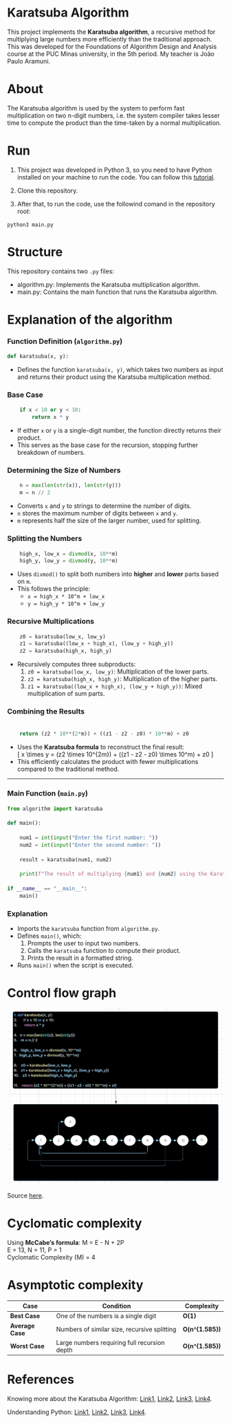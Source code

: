 # Karatsuba Algorithm

This project implements the **Karatsuba algorithm**, a recursive method for multiplying large numbers more efficiently than the traditional approach.
This was developed for the Foundations of Algorithm Design and Analysis course at the PUC Minas university, in the 5th period.
My teacher is João Paulo Aramuni.

# About
The Karatsuba algorithm is used by the system to perform fast multiplication on two n-digit numbers, i.e. the system compiler takes lesser time to compute the product than the time-taken by a normal multiplication.

# Run
1. This project was developed in Python 3, so you need to have Python installed on your machine to run the code.
You can follow this [tutorial](https://code.visualstudio.com/docs/python/python-tutorial).

2. Clone this repository.

3. After that, to run the code, use the followind comand in the repository root:

```
python3 main.py
```

# Structure

This repository contains two `.py` files:
- algorithm.py: Implements the Karatsuba multiplication algorithm.
- main.py: Contains the main function that runs the Karatsuba algorithm.


# Explanation of the algorithm

### **Function Definition (`algorithm.py`)**  
```python
def karatsuba(x, y):
```
- Defines the function `karatsuba(x, y)`, which takes two numbers as input and returns their product using the Karatsuba multiplication method.  

### **Base Case**  
```python
    if x < 10 or y < 10:
        return x * y
```
- If either `x` or `y` is a single-digit number, the function directly returns their product.  
- This serves as the base case for the recursion, stopping further breakdown of numbers.  

### **Determining the Size of Numbers**  
```python
    n = max(len(str(x)), len(str(y)))
    m = n // 2
```
- Converts `x` and `y` to strings to determine the number of digits.  
- `n` stores the maximum number of digits between `x` and `y`.  
- `m` represents half the size of the larger number, used for splitting.  

### **Splitting the Numbers**  
```python
    high_x, low_x = divmod(x, 10**m)
    high_y, low_y = divmod(y, 10**m)
```
- Uses `divmod()` to split both numbers into **higher** and **lower** parts based on `m`.  
- This follows the principle:  
  - `x = high_x * 10^m + low_x`  
  - `y = high_y * 10^m + low_y`  

### **Recursive Multiplications**  
```python
    z0 = karatsuba(low_x, low_y)        
    z1 = karatsuba((low_x + high_x), (low_y + high_y)) 
    z2 = karatsuba(high_x, high_y)       
```
- Recursively computes three subproducts:  
  1. `z0 = karatsuba(low_x, low_y)`: Multiplication of the lower parts.  
  2. `z2 = karatsuba(high_x, high_y)`: Multiplication of the higher parts.  
  3. `z1 = karatsuba((low_x + high_x), (low_y + high_y))`: Mixed multiplication of sum parts.  

### **Combining the Results**  
```python
   
    return (z2 * 10**(2*m)) + ((z1 - z2 - z0) * 10**m) + z0
```
- Uses the **Karatsuba formula** to reconstruct the final result:  
  \[
  x \times y = (z2 \times 10^{2m}) + ((z1 - z2 - z0) \times 10^m) + z0
  \]
- This efficiently calculates the product with fewer multiplications compared to the traditional method.  

---

### **Main Function (`main.py`)**  

```python
from algorithm import karatsuba

def main():
    
    num1 = int(input("Enter the first number: "))
    num2 = int(input("Enter the second number: "))

    result = karatsuba(num1, num2)

    print(f"The result of multiplying {num1} and {num2} using the Karatsuba algorithm is: {result}.")

if __name__ == "__main__":
    main()
```

### **Explanation**  
- Imports the `karatsuba` function from `algorithm.py`.  
- Defines `main()`, which:  
  1. Prompts the user to input two numbers.  
  2. Calls the `karatsuba` function to compute their product.  
  3. Prints the result in a formatted string.  
- Runs `main()` when the script is executed.  


# Control flow graph

![Control flow graph](image-1.png)

Source [here](https://lucid.app/lucidchart/4a90bde0-493f-4422-9f42-62c336b7fb18/edit?viewport_loc=-132%2C11%2C2505%2C1249%2C0_0&invitationId=inv_cba967d9-866c-47af-8c1d-922e2efcea95).

# Cyclomatic complexity

Using **McCabe’s formula**:  M = E - N + 2P   
E = 13, N = 11, P = 1     
Cyclomatic Complexity (M) = 4

# Asymptotic complexity
| Case | Condition | Complexity |
|------|------------|------------|
| **Best Case** | One of the numbers is a single digit | **O(1)** |
| **Average Case** | Numbers of similar size, recursive splitting | **O(n^{1.585})** |
| **Worst Case** | Large numbers requiring full recursion depth | **O(n^{1.585})** |


# References

Knowing more about the Karatsuba Algorithm: [Link1](https://www.ime.usp.br/~pf/analise_de_algoritmos/aulas/karatsuba.html), [Link2](https://www.tutorialspoint.com/data_structures_algorithms/karatsuba_algorithm.htm), [Link3](https://pythonandr.com/2015/10/13/karatsuba-multiplication-algorithm-python-code/), [Link4](https://www.geeksforgeeks.org/karatsuba-algorithm-in-python/).

Understanding Python: [Link1](https://www.hashtagtreinamentos.com/if-name-main-no-python?gad_source=1&gclid=Cj0KCQiAq-u9BhCjARIsANLj-s2S4TVbASTtvNdV_6UvXotC6T7M-GpJpZRN2-7Ob3hq6EH01BPZVNkaAv0XEALw_wcB), [Link2](https://www.alura.com.br/artigos/o-que-significa-if-name-main-no-python?srsltid=AfmBOorHgGYv2IBDZbwAVxvqfocZuWdL4UVRk2wNZclpGkO1Yr5QxGRw), [Link3](https://pt.stackoverflow.com/questions/237836/como-usar-fun%C3%A7%C3%B5es-que-est%C3%A3o-em-um-arquivo-diferente-python), [Link4](https://www.hashtagtreinamentos.com/import-no-python).


